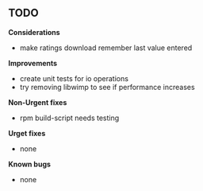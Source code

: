 
## TODO

**Considerations**
* make ratings download remember last value entered

**Improvements**
* create unit tests for io operations
* try removing libwimp to see if performance increases

**Non-Urgent fixes**
* rpm build-script needs testing

**Urget fixes**
* none

**Known bugs**
* none

